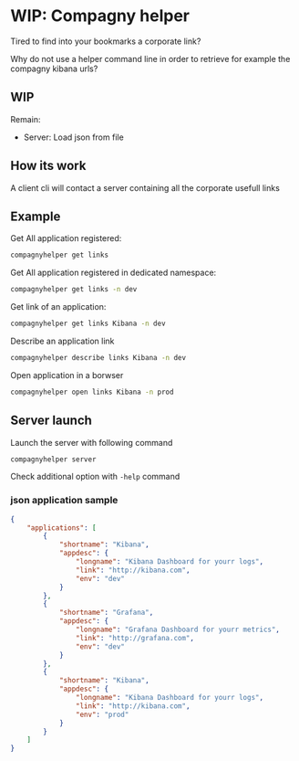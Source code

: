 # WIP: Compagny helper

Tired to find into your bookmarks a corporate link?

Why do not use a helper command line in order to retrieve for example the compagny kibana urls?

## WIP

Remain:

- Server: Load json from file

## How its work

A client cli will contact a server containing all the corporate usefull links

## Example

Get All application registered:

```sh
compagnyhelper get links
```

Get All application registered in dedicated namespace:

```sh
compagnyhelper get links -n dev
```

Get link of an application:

```sh
compagnyhelper get links Kibana -n dev
```

Describe an application link

```sh
compagnyhelper describe links Kibana -n dev
```

Open application in a borwser

```sh
compagnyhelper open links Kibana -n prod
```

## Server launch

Launch the server with following command

```sh
compagnyhelper server
```

Check additional option with `-help` command

### json application sample

```json
{
	"applications": [
		{
			"shortname": "Kibana",
			"appdesc": {
				"longname": "Kibana Dashboard for yourr logs",
				"link": "http://kibana.com",
				"env": "dev"
			}
		},
		{
			"shortname": "Grafana",
			"appdesc": {
				"longname": "Grafana Dashboard for yourr metrics",
				"link": "http://grafana.com",
				"env": "dev"
			}
		},
		{
			"shortname": "Kibana",
			"appdesc": {
				"longname": "Kibana Dashboard for yourr logs",
				"link": "http://kibana.com",
				"env": "prod"
			}
		}
	]
}
```
